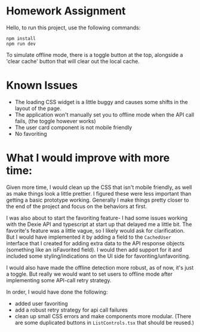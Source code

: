 
# Homework Assignment
Hello, to run this project, use the following commands:

```
npm install
npm run dev
```

To simulate offline mode, there is a toggle button at the top, alongside a 'clear cache' button that will clear out the local cache.


# Known Issues
- The loading CSS widget is a little buggy and causes some shifts in the layout of the page.
- The application won't manually set you to offline mode when the API call fails, (the toggle however works)
- The user card component is not mobile friendly
- No favoriting

# What I would improve with more time:

Given more time, I would clean up the CSS that isn't mobile friendly, as well as make things look a little prettier. I figured these were less important than getting a basic prototype working. Generally I make things pretty closer to the end of the project and focus on the behaviors at first.

I was also about to start the favoriting feature- I had some issues working with the Dexie API and typescript at start up that delayed me a little bit. The favorite's feature was a little vague, so I likely would ask for clarification. But I would have implemented it by adding a field to the `CachedUser` interface that I created for adding extra data to the API response objects (something like an isFavorited field). I would then add support for it and included some styling/indications on the UI side for favoriting/unfavoriting.

I would also have made the offline detection more robust, as of now, it's just a toggle. But really we would want to set users to offline mode after implementing some API-call retry strategy. 

In order, I would have done the following:
- added user favoriting
- add a robust retry strategy for api call failures
- clean up small CSS errors and make components more modular. (There are some duplicated buttons in `ListControls.tsx` that should be reused.)
